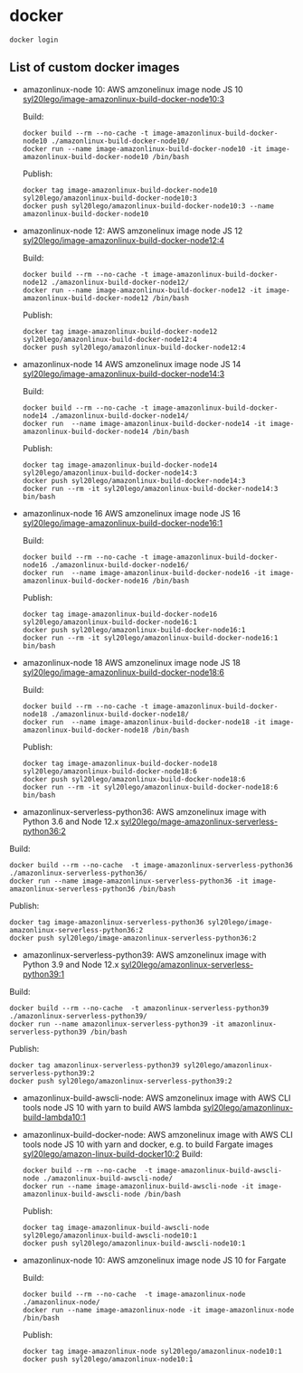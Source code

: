 # docker

```
docker login
```

## List of custom docker images

+ amazonlinux-node 10:
  AWS amzonelinux image node JS 10
  [syl20lego/image-amazonlinux-build-docker-node10:3](https://hub.docker.com/repository/docker/syl20lego/amazonlinux-node/general])

  Build:

  ```
  docker build --rm --no-cache -t image-amazonlinux-build-docker-node10 ./amazonlinux-build-docker-node10/
  docker run --name image-amazonlinux-build-docker-node10 -it image-amazonlinux-build-docker-node10 /bin/bash
  ```

  Publish:

  ```
  docker tag image-amazonlinux-build-docker-node10 syl20lego/amazonlinux-build-docker-node10:3
  docker push syl20lego/amazonlinux-build-docker-node10:3 --name amazonlinux-build-docker-node10
  ```

+ amazonlinux-node 12:
  AWS amzonelinux image node JS 12
  [syl20lego/image-amazonlinux-build-docker-node12:4](https://hub.docker.com/repository/docker/syl20lego/amazonlinux-node/general])

  Build:

  ```
  docker build --rm --no-cache -t image-amazonlinux-build-docker-node12 ./amazonlinux-build-docker-node12/
  docker run --name image-amazonlinux-build-docker-node12 -it image-amazonlinux-build-docker-node12 /bin/bash 
  ```
  Publish:

  ```
  docker tag image-amazonlinux-build-docker-node12 syl20lego/amazonlinux-build-docker-node12:4
  docker push syl20lego/amazonlinux-build-docker-node12:4
  ```

   
+ amazonlinux-node 14
  AWS amzonelinux image node JS 14
  [syl20lego/image-amazonlinux-build-docker-node14:3](https://hub.docker.com/repository/docker/syl20lego/amazonlinux-node/general])

  Build:

  ```
  docker build --rm --no-cache -t image-amazonlinux-build-docker-node14 ./amazonlinux-build-docker-node14/
  docker run  --name image-amazonlinux-build-docker-node14 -it image-amazonlinux-build-docker-node14 /bin/bash
  ```
  Publish:

  ```
  docker tag image-amazonlinux-build-docker-node14 syl20lego/amazonlinux-build-docker-node14:3
  docker push syl20lego/amazonlinux-build-docker-node14:3
  docker run --rm -it syl20lego/amazonlinux-build-docker-node14:3 bin/bash
  ```

+ amazonlinux-node 16
  AWS amzonelinux image node JS 16
  [syl20lego/image-amazonlinux-build-docker-node16:1](https://hub.docker.com/repository/docker/syl20lego/amazonlinux-node/general])

  Build:

  ```
  docker build --rm --no-cache -t image-amazonlinux-build-docker-node16 ./amazonlinux-build-docker-node16/
  docker run  --name image-amazonlinux-build-docker-node16 -it image-amazonlinux-build-docker-node16 /bin/bash
  ```
  Publish:

  ```
  docker tag image-amazonlinux-build-docker-node16 syl20lego/amazonlinux-build-docker-node16:1
  docker push syl20lego/amazonlinux-build-docker-node16:1
  docker run --rm -it syl20lego/amazonlinux-build-docker-node16:1 bin/bash
  ```

+ amazonlinux-node 18
  AWS amzonelinux image node JS 18
  [syl20lego/image-amazonlinux-build-docker-node18:6](https://hub.docker.com/repository/docker/syl20lego/amazonlinux-node/general])

  Build:

  ```
  docker build --rm --no-cache -t image-amazonlinux-build-docker-node18 ./amazonlinux-build-docker-node18/
  docker run  --name image-amazonlinux-build-docker-node18 -it image-amazonlinux-build-docker-node18 /bin/bash
  ```
  Publish:

  ```
  docker tag image-amazonlinux-build-docker-node18 syl20lego/amazonlinux-build-docker-node18:6
  docker push syl20lego/amazonlinux-build-docker-node18:6
  docker run --rm -it syl20lego/amazonlinux-build-docker-node18:6 bin/bash
  ```

 + amazonlinux-serverless-python36:
  AWS amzonelinux image with Python 3.6 and Node 12.x
  [syl20lego/mage-amazonlinux-serverless-python36:2](https://hub.docker.com/repository/docker/syl20lego/amazonlinux-serverless/general])

 
  Build:

  ```
  docker build --rm --no-cache  -t image-amazonlinux-serverless-python36 ./amazonlinux-serverless-python36/
  docker run --name image-amazonlinux-serverless-python36 -it image-amazonlinux-serverless-python36 /bin/bash
  ```
  Publish:

  ```
  docker tag image-amazonlinux-serverless-python36 syl20lego/image-amazonlinux-serverless-python36:2
  docker push syl20lego/image-amazonlinux-serverless-python36:2
  ```



 + amazonlinux-serverless-python39:
  AWS amzonelinux image with Python 3.9 and Node 12.x
  [syl20lego/amazonlinux-serverless-python39:1](https://hub.docker.com/repository/docker/syl20lego/amazonlinux-serverless/general])

 
  Build:

  ```
  docker build --rm --no-cache  -t amazonlinux-serverless-python39 ./amazonlinux-serverless-python39/
  docker run --name amazonlinux-serverless-python39 -it amazonlinux-serverless-python39 /bin/bash
  ```
  Publish:

  ```
  docker tag amazonlinux-serverless-python39 syl20lego/amazonlinux-serverless-python39:2
  docker push syl20lego/amazonlinux-serverless-python39:2
  ```


+ amazonlinux-build-awscli-node:
  AWS amzonelinux image with AWS CLI tools node JS 10 with yarn to build AWS lambda
  [syl20lego/amazonlinux-build-lambda10:1](https://hub.docker.com/repository/docker/syl20lego/amazonlinux-build-lambda/general])

+ amazonlinux-build-docker-node:
  AWS amzonelinux image with AWS CLI tools node JS 10 with yarn and docker, e.g. to build Fargate images
  [syl20lego/amazon-linux-build-docker10:2](https://hub.docker.com/repository/docker/syl20lego/amazonlinux-build-docker/general])
  Build:

  ```
  docker build --rm --no-cache  -t image-amazonlinux-build-awscli-node ./amazonlinux-build-awscli-node/
  docker run --name image-amazonlinux-build-awscli-node -it image-amazonlinux-build-awscli-node /bin/bash
  ```
  Publish:

  ```
  docker tag image-amazonlinux-build-awscli-node syl20lego/amazonlinux-build-awscli-node10:1
  docker push syl20lego/amazonlinux-build-awscli-node10:1
  ```


+ amazonlinux-node 10:
  AWS amzonelinux image node JS 10 for Fargate

  Build:

  ```
  docker build --rm --no-cache  -t image-amazonlinux-node ./amazonlinux-node/
  docker run --name image-amazonlinux-node -it image-amazonlinux-node /bin/bash
  ```
  Publish:

  ```
  docker tag image-amazonlinux-node syl20lego/amazonlinux-node10:1
  docker push syl20lego/amazonlinux-node10:1
  ```

